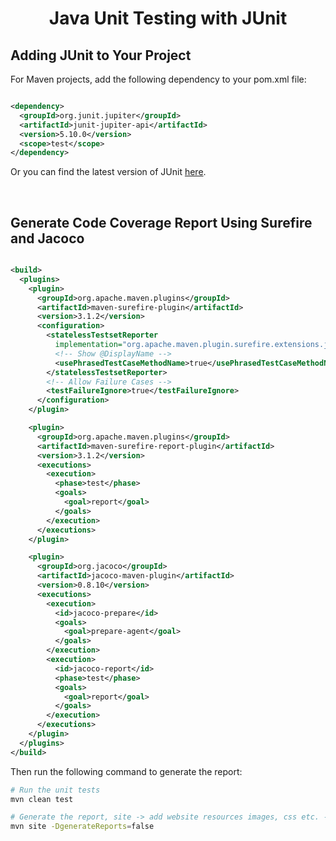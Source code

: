 <h1 align="center">Java Unit Testing with JUnit</h1>

## Adding JUnit to Your Project

For Maven projects, add the following dependency to your pom.xml file:

```xml

<dependency>
  <groupId>org.junit.jupiter</groupId>
  <artifactId>junit-jupiter-api</artifactId>
  <version>5.10.0</version>
  <scope>test</scope>
</dependency>
```

Or you can find the latest version of
JUnit [here](https://mvnrepository.com/artifact/org.junit.jupiter/junit-jupiter-api).

<br />

## Generate Code Coverage Report Using Surefire and Jacoco

```xml

<build>
  <plugins>
    <plugin>
      <groupId>org.apache.maven.plugins</groupId>
      <artifactId>maven-surefire-plugin</artifactId>
      <version>3.1.2</version>
      <configuration>
        <statelessTestsetReporter
          implementation="org.apache.maven.plugin.surefire.extensions.junit5.JUnit5Xml30StatelessReporter">
          <!-- Show @DisplayName -->
          <usePhrasedTestCaseMethodName>true</usePhrasedTestCaseMethodName>
        </statelessTestsetReporter>
        <!-- Allow Failure Cases -->
        <testFailureIgnore>true</testFailureIgnore>
      </configuration>
    </plugin>

    <plugin>
      <groupId>org.apache.maven.plugins</groupId>
      <artifactId>maven-surefire-report-plugin</artifactId>
      <version>3.1.2</version>
      <executions>
        <execution>
          <phase>test</phase>
          <goals>
            <goal>report</goal>
          </goals>
        </execution>
      </executions>
    </plugin>

    <plugin>
      <groupId>org.jacoco</groupId>
      <artifactId>jacoco-maven-plugin</artifactId>
      <version>0.8.10</version>
      <executions>
        <execution>
          <id>jacoco-prepare</id>
          <goals>
            <goal>prepare-agent</goal>
          </goals>
        </execution>
        <execution>
          <id>jacoco-report</id>
          <phase>test</phase>
          <goals>
            <goal>report</goal>
          </goals>
        </execution>
      </executions>
    </plugin>
  </plugins>
</build>
```

Then run the following command to generate the report:

```bash
# Run the unit tests
mvn clean test

# Generate the report, site -> add website resources images, css etc. -DgenerateReports=false -> don't overwrite the existing reports
mvn site -DgenerateReports=false
```